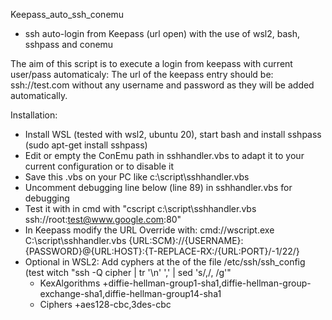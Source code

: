 Keepass_auto_ssh_conemu
- ssh auto-login from Keepass (url open) with the use of wsl2, bash, sshpass and conemu

The aim of this script is to execute a login from keepass with current user/pass automaticaly:
The url of the keepass entry should be: ssh://test.com without any username and password as they will be added automatically. 

Installation:
- Install WSL (tested with wsl2, ubuntu 20), start bash and install sshpass (sudo apt-get install sshpass)
- Edit or empty the ConEmu path in sshhandler.vbs to adapt it to your current configuration or to disable it
- Save this .vbs on your PC like c:\script\sshhandler.vbs 
- Uncomment debugging line below (line 89) in sshhandler.vbs for debugging
- Test it with in cmd with "cscript c:\script\sshhandler.vbs ssh://root:test@www.google.com:80"
- In Keepass modify the URL Override with: cmd://wscript.exe C:\script\sshhandler.vbs {URL:SCM}://{USERNAME}:{PASSWORD}@{URL:HOST}:{T-REPLACE-RX:/{URL:PORT}/-1/22/}
- Optional in WSL2: Add cyphers at the of the file /etc/ssh/ssh_config (test witch "ssh -Q cipher | tr '\n' ',' | sed 's/,/, /g'"
  - KexAlgorithms +diffie-hellman-group1-sha1,diffie-hellman-group-exchange-sha1,diffie-hellman-group14-sha1
  - Ciphers +aes128-cbc,3des-cbc 
